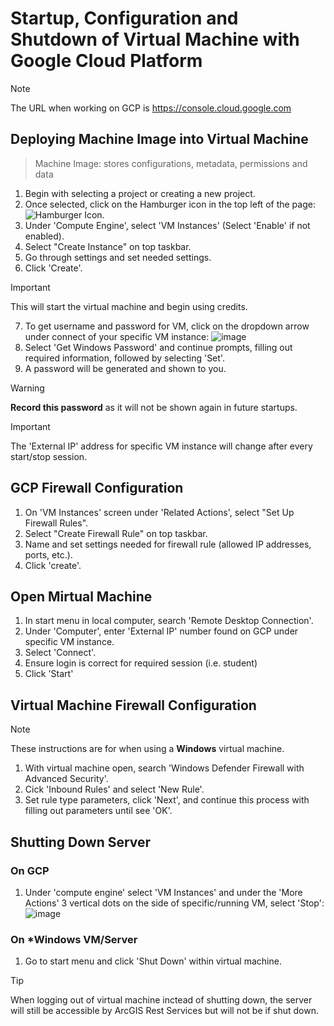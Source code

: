 # Startup, Configuration and Shutdown of Virtual Machine with Google Cloud Platform
> [!NOTE]
> The URL when working on GCP is https://console.cloud.google.com

## Deploying Machine Image into Virtual Machine
> Machine Image: stores configurations, metadata, permissions and data

1. Begin with selecting a project or creating a new project.
2. Once selected, click on the Hamburger icon in the top left of the page:
![Hamburger Icon](https://github.com/jsteinma/TechnicalLogs/assets/146376062/5fb30511-17b5-4016-b695-8bfc8703ff1a).
3. Under 'Compute Engine', select 'VM Instances' (Select 'Enable' if not enabled).
4. Select "Create Instance" on top taskbar.
5. Go through settings and set needed settings.
6. Click 'Create'.
> [!IMPORTANT]
> This will start the virtual machine and begin using credits.

7. To get username and password for VM, click on the dropdown arrow under connect of your specific VM instance:
![image](https://github.com/jsteinma/TechnicalLogs/assets/146376062/4e9409b2-cc55-4f92-a32f-f68d143d72b5)
8. Select 'Get Windows Password' and continue prompts, filling out required information, followed by selecting 'Set'.
9. A password will be generated and shown to you.
> [!WARNING]
> **Record this password** as it will not be shown again in future startups.

> [!IMPORTANT]
> The 'External IP' address for specific VM instance will change after every start/stop session.

## GCP Firewall Configuration
1. On 'VM Instances' screen under 'Related Actions', select "Set Up Firewall Rules".
2. Select "Create Firewall Rule" on top taskbar.
3. Name and set settings needed for firewall rule (allowed IP addresses, ports, etc.).
4. Click 'create'.

## Open Mirtual Machine
1. In start menu in local computer, search 'Remote Desktop Connection'.
2. Under 'Computer', enter 'External IP' number found on GCP under specific VM instance.
3. Select 'Connect'.
4. Ensure login is correct for required session (i.e. student)
5. Click 'Start'

## Virtual Machine Firewall Configuration
> [!NOTE]
> These instructions are for when using a **Windows** virtual machine.

1. With virtual machine open, search 'Windows Defender Firewall with Advanced Security'.
2. Cick 'Inbound Rules' and select 'New Rule'.
3. Set rule type parameters, click 'Next', and continue this process with filling out parameters until see 'OK'.

## Shutting Down Server
### On GCP
1. Under 'compute engine' select 'VM Instances' and under the 'More Actions' 3 vertical dots on the side of specific/running VM, select 'Stop':
![image](https://github.com/jsteinma/TechnicalLogs/assets/146376062/19d6a395-70ee-4407-baa6-e2c73addc459)

### On *Windows VM/Server
1. Go to start menu and click 'Shut Down' within virtual machine.

> [!TIP]
> When logging out of virtual machine inctead of shutting down, the server will still be accessible by ArcGIS Rest Services but will not be if shut down.
